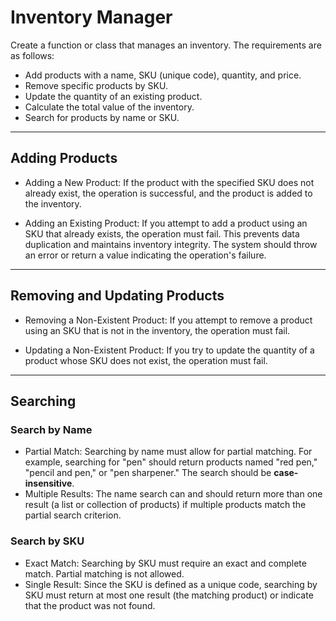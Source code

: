 # Inventory Manager
Create a function or class that manages an inventory. The requirements are as follows:

- Add products with a name, SKU (unique code), quantity, and price.
- Remove specific products by SKU.
- Update the quantity of an existing product.
- Calculate the total value of the inventory.
- Search for products by name or SKU.

---

## Adding Products
- Adding a New Product: If the product with the specified SKU does not already exist, the operation is successful, and the product is added to the inventory.

- Adding an Existing Product: If you attempt to add a product using an SKU that already exists, the operation must fail. This prevents data duplication and maintains inventory integrity. The system should throw an error or return a value indicating the operation's failure.

---

## Removing and Updating Products
- Removing a Non-Existent Product: If you attempt to remove a product using an SKU that is not in the inventory, the operation must fail.

- Updating a Non-Existent Product: If you try to update the quantity of a product whose SKU does not exist, the operation must fail.

---

## Searching
### Search by Name
- Partial Match: Searching by name must allow for partial matching. For example, searching for "pen" should return products named "red pen," "pencil and pen," or "pen sharpener." The search should be **case-insensitive**.
- Multiple Results: The name search can and should return more than one result (a list or collection of products) if multiple products match the partial search criterion.

### Search by SKU
- Exact Match: Searching by SKU must require an exact and complete match. Partial matching is not allowed.
- Single Result: Since the SKU is defined as a unique code, searching by SKU must return at most one result (the matching product) or indicate that the product was not found.